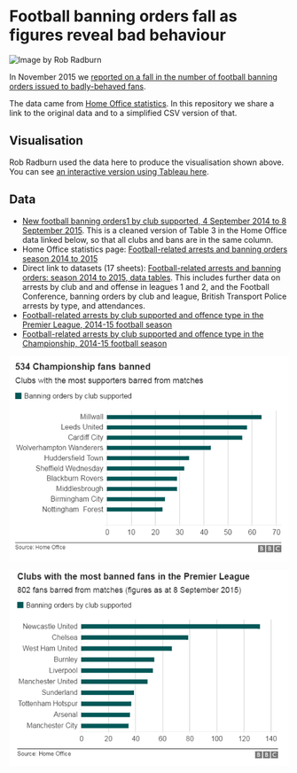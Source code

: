 # Football banning orders fall as figures reveal bad behaviour

![Image by Rob Radburn](https://pbs.twimg.com/media/CjfN-zzXEAAd4fF.jpg)

In November 2015 we [reported on a fall in the number of football banning orders issued to badly-behaved fans](http://www.bbc.co.uk/news/uk-england-34936495).

The data came from [Home Office statistics](https://www.gov.uk/government/statistics/football-related-arrests-and-banning-orders-season-2014-to-2015). In this repository we share a link to the original data and to a simplified CSV version of that.

## Visualisation

Rob Radburn used the data here to produce the visualisation shown above. You can see [an interactive version using Tableau here](https://public.tableau.com/profile/publish/FootballRelatedarrests/FootballRelatedArrests#!/publish-confirm).

## Data

* [New football banning orders1 by club supported, 4 September 2014 to 8 September 2015](https://github.com/BBC-Data-Unit/football-banning-orders/blob/master/footballbanningorders_201415.csv). This is a cleaned version of Table 3 in the Home Office data linked below, so that all clubs and bans are in the same column.
* Home Office statistics page: [Football-related arrests and banning orders season 2014 to 2015](https://www.gov.uk/government/statistics/football-related-arrests-and-banning-orders-season-2014-to-2015)
* Direct link to datasets (17 sheets): [Football-related arrests and banning orders: season 2014 to 2015, data tables](https://www.gov.uk/government/uploads/system/uploads/attachment_data/file/479388/football-tabs-1415.ods). This includes further data on arrests by club and and offense in leagues 1 and 2, and the Football Conference, banning orders by club and league, British Transport Police arrests by type, and attendances.
* [Football-related arrests by club supported and offence type in the Premier League, 2014-15 football season](https://github.com/BBC-Data-Unit/football-banning-orders/blob/master/arrests-by-club-offence-PremierLeague1415.csv)
* [Football-related arrests by club supported and offence type in the Championship, 2014-15 football season](https://github.com/BBC-Data-Unit/football-banning-orders/blob/master/arrests-by-club-offence-Championship1415.csv)

![](https://raw.githubusercontent.com/BBC-Data-Unit/football-banning-orders/master/Clubs_with_most_banned_fans_Championship_1415.png)

![](https://raw.githubusercontent.com/BBC-Data-Unit/football-banning-orders/master/Clubs_with_most_banned_fans_Premier_League_1415.png)
